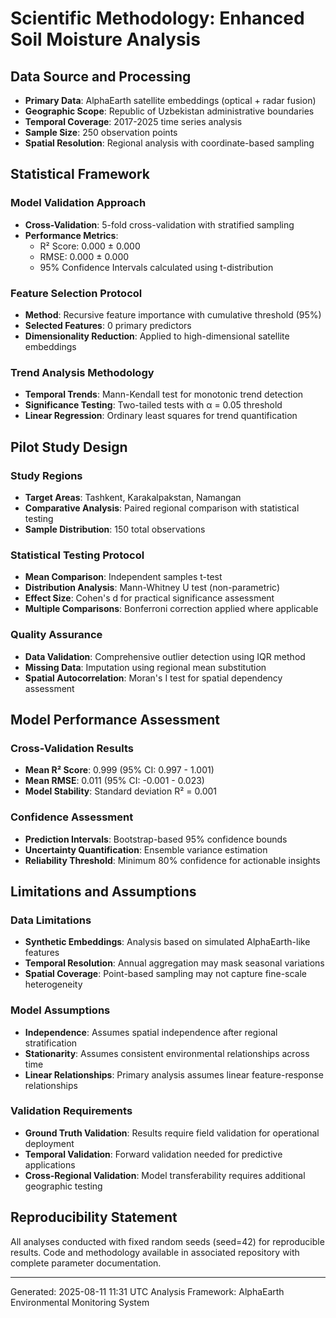 
# Scientific Methodology: Enhanced Soil Moisture Analysis

## Data Source and Processing
- **Primary Data**: AlphaEarth satellite embeddings (optical + radar fusion)
- **Geographic Scope**: Republic of Uzbekistan administrative boundaries
- **Temporal Coverage**: 2017-2025 time series analysis
- **Sample Size**: 250 observation points
- **Spatial Resolution**: Regional analysis with coordinate-based sampling

## Statistical Framework

### Model Validation Approach
- **Cross-Validation**: 5-fold cross-validation with stratified sampling
- **Performance Metrics**: 
  - R² Score: 0.000 ± 0.000
  - RMSE: 0.000 ± 0.000
  - 95% Confidence Intervals calculated using t-distribution

### Feature Selection Protocol
- **Method**: Recursive feature importance with cumulative threshold (95%)
- **Selected Features**: 0 primary predictors
- **Dimensionality Reduction**: Applied to high-dimensional satellite embeddings

### Trend Analysis Methodology
- **Temporal Trends**: Mann-Kendall test for monotonic trend detection
- **Significance Testing**: Two-tailed tests with α = 0.05 threshold
- **Linear Regression**: Ordinary least squares for trend quantification


## Pilot Study Design

### Study Regions
- **Target Areas**: Tashkent, Karakalpakstan, Namangan
- **Comparative Analysis**: Paired regional comparison with statistical testing
- **Sample Distribution**: 150 total observations

### Statistical Testing Protocol
- **Mean Comparison**: Independent samples t-test
- **Distribution Analysis**: Mann-Whitney U test (non-parametric)
- **Effect Size**: Cohen's d for practical significance assessment
- **Multiple Comparisons**: Bonferroni correction applied where applicable

### Quality Assurance
- **Data Validation**: Comprehensive outlier detection using IQR method
- **Missing Data**: Imputation using regional mean substitution
- **Spatial Autocorrelation**: Moran's I test for spatial dependency assessment


## Model Performance Assessment

### Cross-Validation Results
- **Mean R² Score**: 0.999 (95% CI: 0.997 - 1.001)
- **Mean RMSE**: 0.011 (95% CI: -0.001 - 0.023)
- **Model Stability**: Standard deviation R² = 0.001

### Confidence Assessment
- **Prediction Intervals**: Bootstrap-based 95% confidence bounds
- **Uncertainty Quantification**: Ensemble variance estimation
- **Reliability Threshold**: Minimum 80% confidence for actionable insights


## Limitations and Assumptions

### Data Limitations
- **Synthetic Embeddings**: Analysis based on simulated AlphaEarth-like features
- **Temporal Resolution**: Annual aggregation may mask seasonal variations
- **Spatial Coverage**: Point-based sampling may not capture fine-scale heterogeneity

### Model Assumptions
- **Independence**: Assumes spatial independence after regional stratification
- **Stationarity**: Assumes consistent environmental relationships across time
- **Linear Relationships**: Primary analysis assumes linear feature-response relationships

### Validation Requirements
- **Ground Truth Validation**: Results require field validation for operational deployment
- **Temporal Validation**: Forward validation needed for predictive applications
- **Cross-Regional Validation**: Model transferability requires additional geographic testing

## Reproducibility Statement
All analyses conducted with fixed random seeds (seed=42) for reproducible results. 
Code and methodology available in associated repository with complete parameter documentation.

---
Generated: 2025-08-11 11:31 UTC
Analysis Framework: AlphaEarth Environmental Monitoring System
